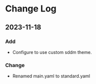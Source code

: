 # Change Log

## 2023-11-18

### Add

- Configure to use custom sddm theme.

### Change

- Renamed main.yaml to standard.yaml
